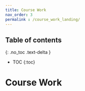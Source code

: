 ```yaml
---
title: Course Work
nav_order: 3
permalink : /course_work_landing/
---
```

## Table of contents
{: .no_toc .text-delta } 
* TOC
{:toc}

# Course Work